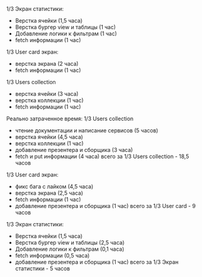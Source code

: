 1/3
Экран статистики: 
- Верстка ячейки (1,5 часа)
- Верстка бургер view и таблицы (1 час)
- Добавление логики к фильтрам (1 час)
 - fetch информации (1 час)
 
1/3
User card экран:
 - верстка экрана (2 часа)
 - fetch информации (1 час)
 
1/3
Users collection
- верстка ячейки (3 часа)
- верстка коллекции (1 час)
 - fetch информации (1 час)


Реально затраченное время:
1/3
Users collection
- чтение документации и написание сервисов (5 часов)
- верстка ячейки (4,5 часа)
- верстка коллекции (1 час)
- добавление презентера и сборщика (3 часа)
 - fetch и put информации (4 часа)
 всего за 1/3 Users collection - 18,5 часов

1/3 
User card экран:
- фикс бага с лайком (4,5 часа)
- верстка экрана (2,5 часа)
- fetch информации (1 час)
- добавление презентера и сборщика (1 час)
всего за 1/3 User card - 9 часов

1/3 Экран статистики: 
- Верстка ячейки (1,5 часа)
- Верстка бургер view и таблицы (2,5 часа)
- Добавление логики к фильтрам (0,1 часа)
- fetch информации (0,5 часа)
- добавление презентера и сборщика (1 час)
всего за 1/3 Экран статистики - 5 часов
